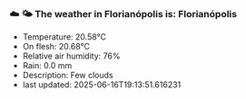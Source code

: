 ### ☁️ 🌤️  The weather in Florianópolis is: Florianópolis

- Temperature: 20.58°C
- On flesh: 20.68°C
- Relative air humidity: 76%
- Rain: 0.0 mm
- Description: Few clouds
- last updated: 2025-06-16T19:13:51.616231
